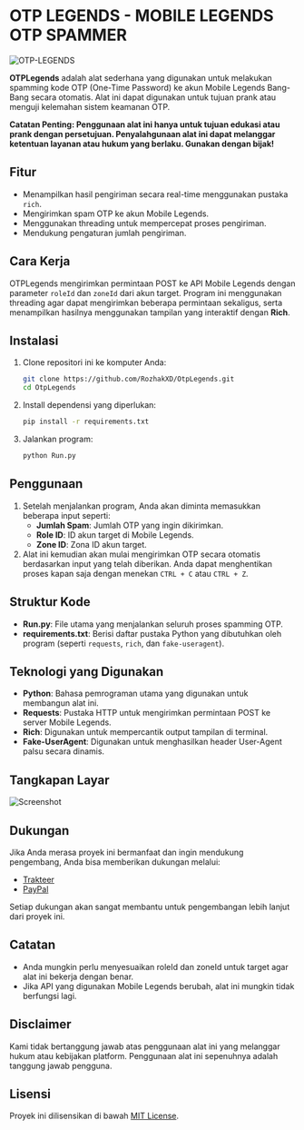 # OTP LEGENDS - MOBILE LEGENDS OTP SPAMMER
![OTP-LEGENDS](https://github.com/user-attachments/assets/d6bac68e-7fe6-4eb3-81f7-611a43ce2e34)

**OTPLegends** adalah alat sederhana yang digunakan untuk melakukan spamming kode OTP (One-Time Password) ke akun Mobile Legends Bang-Bang secara otomatis. Alat ini dapat digunakan untuk tujuan prank atau menguji kelemahan sistem keamanan OTP.

**Catatan Penting: Penggunaan alat ini hanya untuk tujuan edukasi atau prank dengan persetujuan. Penyalahgunaan alat ini dapat melanggar ketentuan layanan atau hukum yang berlaku. Gunakan dengan bijak!**

## Fitur
- Menampilkan hasil pengiriman secara real-time menggunakan pustaka `rich`.
- Mengirimkan spam OTP ke akun Mobile Legends.
- Menggunakan threading untuk mempercepat proses pengiriman.
- Mendukung pengaturan jumlah pengiriman.

## Cara Kerja
OTPLegends mengirimkan permintaan POST ke API Mobile Legends dengan parameter `roleId` dan `zoneId` dari akun target. Program ini menggunakan threading agar dapat mengirimkan beberapa permintaan sekaligus, serta menampilkan hasilnya menggunakan tampilan yang interaktif dengan **Rich**.

## Instalasi
1. Clone repositori ini ke komputer Anda:
    ```bash
    git clone https://github.com/RozhakXD/OtpLegends.git
    cd OtpLegends
    ```
2. Install dependensi yang diperlukan:
    ```bash
    pip install -r requirements.txt
    ```
3. Jalankan program:
    ```bash
    python Run.py
    ```

## Penggunaan
1. Setelah menjalankan program, Anda akan diminta memasukkan beberapa input seperti:
    - **Jumlah Spam**: Jumlah OTP yang ingin dikirimkan.
    - **Role ID**: ID akun target di Mobile Legends.
    - **Zone ID**: Zona ID akun target.
2. Alat ini kemudian akan mulai mengirimkan OTP secara otomatis berdasarkan input yang telah diberikan. Anda dapat menghentikan proses kapan saja dengan menekan `CTRL + C` atau `CTRL + Z`.

## Struktur Kode
- **Run.py**: File utama yang menjalankan seluruh proses spamming OTP.
- **requirements.txt**: Berisi daftar pustaka Python yang dibutuhkan oleh program (seperti `requests`, `rich`, dan `fake-useragent`).

## Teknologi yang Digunakan
- **Python**: Bahasa pemrograman utama yang digunakan untuk membangun alat ini.
- **Requests**: Pustaka HTTP untuk mengirimkan permintaan POST ke server Mobile Legends.
- **Rich**: Digunakan untuk mempercantik output tampilan di terminal.
- **Fake-UserAgent**: Digunakan untuk menghasilkan header User-Agent palsu secara dinamis.

## Tangkapan Layar
![Screenshot](https://github.com/user-attachments/assets/4d32ef26-27fd-4341-8068-4ce6daf88ed0)

## Dukungan
Jika Anda merasa proyek ini bermanfaat dan ingin mendukung pengembang, Anda bisa memberikan dukungan melalui:

- [Trakteer](https://trakteer.id/rozhak_official/tip)
- [PayPal](https://paypal.me/rozhak9)

Setiap dukungan akan sangat membantu untuk pengembangan lebih lanjut dari proyek ini.

## Catatan
- Anda mungkin perlu menyesuaikan roleId dan zoneId untuk target agar alat ini bekerja dengan benar.
- Jika API yang digunakan Mobile Legends berubah, alat ini mungkin tidak berfungsi lagi.

## Disclaimer
Kami tidak bertanggung jawab atas penggunaan alat ini yang melanggar hukum atau kebijakan platform. Penggunaan alat ini sepenuhnya adalah tanggung jawab pengguna.

## Lisensi
Proyek ini dilisensikan di bawah [MIT License]().
